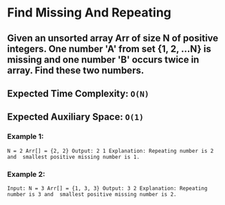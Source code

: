# Find Missing And Repeating

## Given an unsorted array Arr of size N of positive integers. One number 'A' from set {1, 2, …N} is missing and one number 'B' occurs twice in array. Find these two numbers.
## Expected Time Complexity: `O(N)`
## Expected Auxiliary Space: `O(1)`
### Example 1:
`N = 2
Arr[] = {2, 2}
Output: 2 1
Explanation: Repeating number is 2 and 
smallest positive missing number is 1.`
### Example 2:
`Input:
N = 3
Arr[] = {1, 3, 3}
Output: 3 2
Explanation: Repeating number is 3 and 
smallest positive missing number is 2.`
